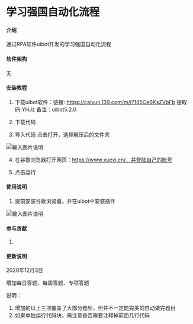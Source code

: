 # 学习强国自动化流程

#### 介绍
通过RPA软件uibot开发的学习强国自动化流程

#### 软件架构
无


#### 安装教程

1.  下载uibot软件：链接: https://caiyun.139.com/m/i?145CeBKsZVbFb  提取码:YHJz  备注：uibot5.2.0

2.  下载代码

3.  导入代码
点击打开，选择解压后的文件夹

![输入图片说明](https://images.gitee.com/uploads/images/2020/1222/183525_c9562225_1158926.png "屏幕截图.png")

4.  在谷歌浏览器打开网页：https://www.xuexi.cn/，并登陆自己的账号

5.  点击运行

#### 使用说明

1.  提前安装谷歌浏览器，并在uibot中安装插件

![输入图片说明](https://images.gitee.com/uploads/images/2020/1206/173556_46d715c6_1158926.png "屏幕截图.png")

#### 参与贡献

1.  

#### 更新说明

2020年12月3日

增加每日答题、每周答题、专项答题

说明：

1. 增加的以上三项覆盖了大部分题型，但并不一定能完美的自动做完题目
2. 如果单独运行代码块，需注意是否需要注释掉前面几行代码





